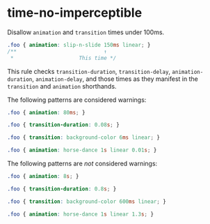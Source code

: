 # time-no-imperceptible

Disallow `animation` and `transition` times under 100ms.

```css
.foo { animation: slip-n-slide 150ms linear; }
/**                            ↑
 *                     This time */
```

This rule checks `transition-duration`, `transition-delay`, `animation-duration`, `animation-delay`, and those times as they manifest in the `transition` and `animation` shorthands.

The following patterns are considered warnings:

```css
.foo { animation: 80ms; }
```

```css
.foo { transition-duration: 0.08s; }
```

```css
.foo { transition: background-color 6ms linear; }
```

```css
.foo { animation: horse-dance 1s linear 0.01s; }
```

The following patterns are *not* considered warnings:

```css
.foo { animation: 8s; }
```

```css
.foo { transition-duration: 0.8s; }
```

```css
.foo { transition: background-color 600ms linear; }
```

```css
.foo { animation: horse-dance 1s linear 1.3s; }
```
